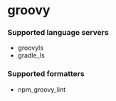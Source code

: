 # groovy

### Supported language servers

- groovyls
- gradle_ls

### Supported formatters

- npm_groovy_lint
